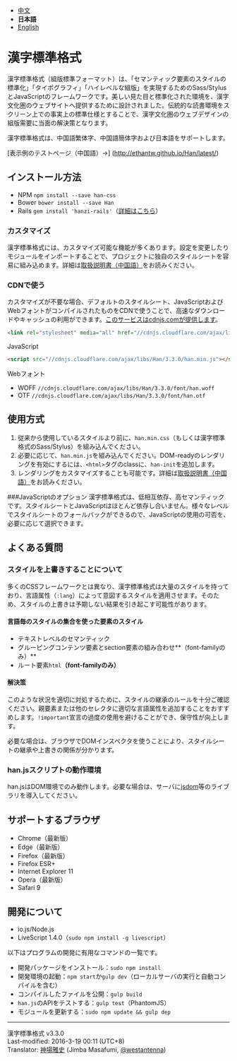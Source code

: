 
- [中文](https://github.com/ethantw/Han/blob/master/README.md)
- <b>日本語</b>
- [English](https://github.com/ethantw/Han/blob/master/README-en.md)


漢字標準格式
==========

漢字標準格式（組版標準フォーマット）は、「セマンティック要素のスタイルの標準化」「タイポグラフィ」「ハイレベルな組版」を実現するためのSass/StylusとJavaScriptのフレームワークです。美しい見た目と標準化された環境を、漢字文化圏のウェブサイトへ提供するために設計されました。伝統的な読書環境をスクリーン上での事実上の標準仕様とすることで、漢字文化圏のウェブデザインの組版需要に当面の解決策となります。

漢字標準格式は、中国語繁体字、中国語簡体字および日本語をサポートします。

[表示例のテストページ（中国語）→]
(http://ethantw.github.io/Han/latest/)

## インストール方法

- NPM `npm install --save han-css`
- Bower `bower install --save Han`
- Rails `gem install 'hanzi-rails'`（[詳細はこちら](https://github.com/billy3321/hanzi-rails)）

### カスタマイズ
漢字標準格式には、カスタマイズ可能な機能が多くあります。設定を変更したりモジュールをインポートすることで、プロジェクトに独自のスタイルシートを容易に組み込めます。詳細は[取扱説明書（中国語）][api]をお読みください。

[api]: http://css.hanzi.co/manual/sass-api

### CDNで使う

カスタマイズが不要な場合、デフォルトのスタイルシート、JavaScriptおよびWebフォントがコンパイルされたものをCDNで使うことで、高速なダウンロードやキャッシュの利用ができます。[このサービスはcdnjs.comが提供します][cdnjs]。

[cdnjs]: http://cdnjs.com/libraries/han

````html
<link rel="stylesheet" media="all" href="//cdnjs.cloudflare.com/ajax/libs/Han/3.3.0/han.min.css">
````

JavaScript

````html
<script src="//cdnjs.cloudflare.com/ajax/libs/Han/3.3.0/han.min.js"></script>
````

Webフォント

- WOFF `//cdnjs.cloudflare.com/ajax/libs/Han/3.3.0/font/han.woff`
- OTF `//cdnjs.cloudflare.com/ajax/libs/Han/3.3.0/font/han.otf`

## 使用方式

1. 従来から使用しているスタイルより前に、`han.min.css`（もしくは漢字標準格式のSass/Stylus）を組み込んでください。
2. 必要に応じて、`han.min.js`を組み込んでください。DOM-readyのレンダリングを有効にするには、`<html>`タグのclassに、`han-init`を追加します。
3. レンダリングをカスタマイズすることも可能です。詳細は[取扱説明書（中国語）][rendering]をお読みください。

[rendering]: http://css.hanzi.co/manual/js-api#rendering

###JavaScriptのオプション
漢字標準格式は、低相互依存、高セマンティックです。スタイルシートとJavaScriptはほとんど依存し合いません。様々なレベルでスタイルシートのフォールバックができるので、JavaScriptの使用の可否を、必要に応じて選択できます。

## よくある質問

### スタイルを上書きすることについて
多くのCSSフレームワークとは異なり、漢字標準格式は大量のスタイルを持っており、言語属性（`:lang`）によって意図するスタイルを適用させます。そのため、スタイルの上書きは予期しない結果を引き起こす可能性があります。

#### 言語毎のスタイルの集合を使った要素のスタイル
- テキストレベルのセマンティック
- グルーピングコンテンツ要素とsection要素の組み合わせ**（font-familyのみ）**
- ルート要素`html`**（font-familyのみ）**

#### 解決策
このような状況を適切に対処するために、スタイルの継承のルールを十分ご確認ください。親要素または他のセレクタに適切な言語属性を追加することをおすすめします。`!important`宣言の過度の使用を避けることができ、保守性が向上します。

必要な場合は、ブラウザでDOMインスペクタを使うことにより、スタイルシートの継承や上書きの関係が分かります。

### han.jsスクリプトの動作環境

han.jsはDOM環境でのみ動作します。必要な場合は、サーバに[jsdom]等のライブラリを導入してください。

[jsdom]: https://github.com/tmpvar/jsdom

## サポートするブラウザ

- Chrome（最新版）
- Edge（最新版）
- Firefox（最新版）
- Firefox ESR+
- Internet Explorer 11
- Opera（最新版）
- Safari 9

## 開発について

- io.js/Node.js
- LiveScript 1.4.0（`sudo npm install -g livescript`）

以下はプログラムの開発に有用なコマンドの一覧です。

- 開発パッケージをインストール：`sudo npm install`
- 開発環境の起動：`npm start`か`gulp dev`（ローカルサーバの実行と自動コンパイルを含む）
- コンパイルしたファイルを公開：`gulp build`
- `han.js`のAPIをテストする：`gulp test`（PhantomJS）
- モジュールを更新する：`sudo npm update && gulp dep`

* * *
漢字標準格式 v3.3.0  
Last-modified: 2016-3-19 00:11 (UTC+8)  
Translator: [神場雅史][translator] (Jimba Masafumi, [@westantenna][trans-twr])

[translator]: http://westantenna.com
[trans-twr]: https://twitter.com/westantenna

